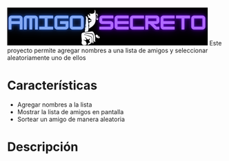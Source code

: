 ![alt text](logo.png)
Este proyecto permite agregar nombres a una lista de amigos y seleccionar aleatoriamente uno de ellos


# Características

* Agregar nombres a la lista
* Mostrar la lista de amigos en pantalla
* Sortear un amigo de manera aleatoria

# Descripción






[def]: logo.png